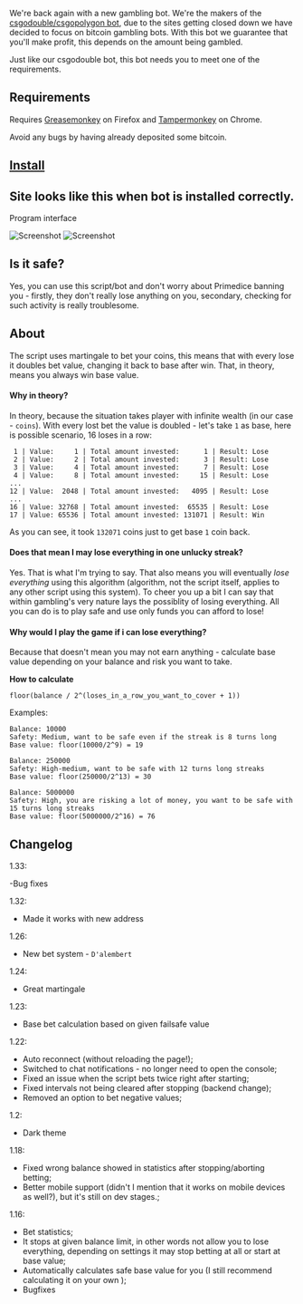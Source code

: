 We're back again with a new gambling bot.
We're the makers of the [csgodouble/csgopolygon bot](https://github.com/Csdouble-bot/csgodouble), due to the sites getting closed down we have decided to focus on bitcoin gambling bots.
With this bot we guarantee that you'll make profit, this depends on the amount being gambled.

Just like our csgodouble bot, this bot needs you to meet one of the requirements.

## Requirements
Requires [Greasemonkey](http://www.greasespot.net/) on Firefox and [Tampermonkey](http://tampermonkey.net/) on Chrome.

Avoid any bugs by having already deposited some bitcoin.

## [Install](	https://raw.githubusercontent.com/Primedice-Bot/primedice/master/bot.js)

## Site looks like this when bot is installed correctly.

Program interface

![Screenshot](https://i.gyazo.com/0309c776813d575d0738a51b2a95a1fd.png)
![Screenshot](https://i.gyazo.com/106f421b0dd7fe3572b806dcaf5d2aa8.png)


## Is it safe?

Yes, you can use this script/bot and don't worry about Primedice banning you - firstly, they don't really lose anything on you, secondary, checking for such activity is really troublesome.
## About

The script uses martingale to bet your coins, this means that with every lose it doubles bet value, changing it back to base after win. That, in theory, means you always win base value.

#### Why in theory?

In theory, because the situation takes player with infinite wealth (in our case - `coins`). With every lost bet the value is doubled - let's take `1` as base, here is possible scenario, 16 loses in a row:
```
 1 | Value:     1 | Total amount invested:      1 | Result: Lose
 2 | Value:     2 | Total amount invested:      3 | Result: Lose
 3 | Value:     4 | Total amount invested:      7 | Result: Lose
 4 | Value:     8 | Total amount invested:     15 | Result: Lose
...
12 | Value:  2048 | Total amount invested:   4095 | Result: Lose
...
16 | Value: 32768 | Total amount invested:  65535 | Result: Lose
17 | Value: 65536 | Total amount invested: 131071 | Result: Win
```
As you can see, it took `132071` coins just to get base `1` coin back.

#### Does that mean I may lose everything in one unlucky streak?

Yes. That is what I'm trying to say. That also means you will eventually *lose everything* using this algorithm (algorithm, not the script itself, applies to any other script using this system).
To cheer you up a bit I can say that within gambling's very nature lays the possiblity of losing everything. All you can do is to play safe and use only funds you can afford to lose!

#### Why would I play the game if i can lose everything?

Because that doesn't mean you may not earn anything - calculate base value depending on your balance and risk you want to take.

**How to calculate**

``floor(balance / 2^(loses_in_a_row_you_want_to_cover + 1))``

Examples:
```
Balance: 10000
Safety: Medium, want to be safe even if the streak is 8 turns long
Base value: floor(10000/2^9) = 19
```
```
Balance: 250000
Safety: High-medium, want to be safe with 12 turns long streaks
Base value: floor(250000/2^13) = 30
```
```
Balance: 5000000
Safety: High, you are risking a lot of money, you want to be safe with 15 turns long streaks
Base value: floor(5000000/2^16) = 76
```

## Changelog
1.33:

-Bug fixes

1.32:

- Made it works with new address

1.26:

- New bet system - `D'alembert`

1.24:

- Great martingale

1.23:

- Base bet calculation based on given failsafe value


1.22:

- Auto reconnect (without reloading the page!);
- Switched to chat notifications - no longer need to open the console;
- Fixed an issue when the script bets twice right after starting;
- Fixed intervals not being cleared after stopping (backend change);
- Removed an option to bet negative values;


1.2:

- Dark theme


1.18:

- Fixed wrong balance showed in statistics after stopping/aborting betting;
- Better mobile support (didn't I mention that it works on mobile devices as well?), but it's still on dev stages.;


1.16:

- Bet statistics;
- It stops at given balance limit, in other words not allow you to lose everything, depending on settings it may stop betting at all or start at base value;
- Automatically calculates safe base value for you (I still recommend calculating it on your own );
- Bugfixes
